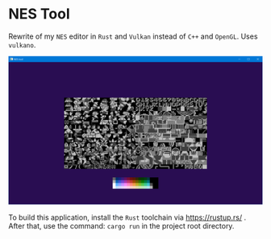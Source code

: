 # NES Tool
Rewrite of my `NES` editor in `Rust` and `Vulkan` instead of `C++` and `OpenGL`.
Uses `vulkano`.

![Screenshot of the current progress](screenshot.PNG)

To build this application, install the `Rust` toolchain via https://rustup.rs/ .
After that, use the command: `cargo run` in the project root directory.
